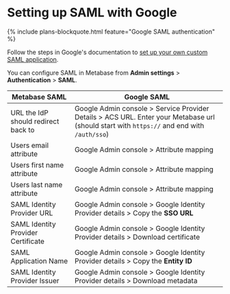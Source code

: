 # Setting up SAML with Google

{% include plans-blockquote.html feature="Google SAML authentication" %}

Follow the steps in Google's documentation to [set up your own custom SAML application](https://support.google.com/a/answer/6087519?hl=en).

You can configure SAML in Metabase from **Admin settings** > **Authentication** > **SAML**.

| Metabase SAML                       | Google SAML                                                                                                                                    |
|-------------------------------------|------------------------------------------------------------------------------------------------------------------------------------------------|
| URL the IdP should redirect back to | Google Admin console > Service Provider Details > ACS URL. Enter your Metabase url (should start with `https://` and end with `/auth/sso`)     |
| Users email attribute               | Google Admin console > Attribute mapping                                                                                                       |
| Users first name attribute          | Google Admin console > Attribute mapping                                                                                                       |
| Users last name attribute           | Google Admin console > Attribute mapping                                                                                                       |
| SAML Identity Provider URL          | Google Admin console > Google Identity Provider details > Copy the **SSO URL**                                                                 |
| SAML Identity Provider Certificate  | Google Admin console > Google Identity Provider details > Download certificate                                                                 |
| SAML Application Name               | Google Admin console > Google Identity Provider details > Copy the **Entity ID**                                                               |
| SAML Identity Provider Issuer       | Google Admin console > Google Identity Provider details > Download metadata                                                                    |
